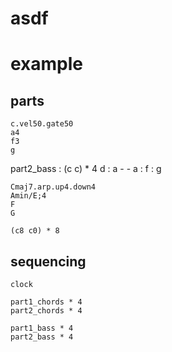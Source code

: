 # asdf

# example

## parts

```part1_bass
c.vel50.gate50
a4
f3
g
```

part2_bass
: (c c) * 4 d
: a - - a
: f
: g

```part2_chords
Cmaj7.arp.up4.down4
Amin/E;4
F
G
```

```clock
(c8 c0) * 8
```

## sequencing

```crow.voct4
clock
```

```crow.voct1.env2.bpm120
part1_chords * 4
part2_chords * 4
```

```crow.voct3
part1_bass * 4
part2_bass * 4
```